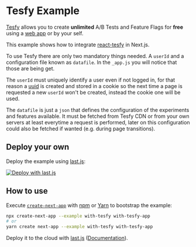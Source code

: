 # Tesfy Example

[Tesfy](https://tesfy.io/) allows you to create **unlimited** A/B Tests and Feature Flags for **free** using a [web app](https://app.tesfy.io/) or by your self.

This example shows how to integrate [react-tesfy](https://github.com/andresz1/react-tesfy) in Next.js.

To use Tesfy there are only two mandatory things needed. A `userId` and a configuration file known as `datafile`. In the `_app.js` you will notice that those are being get.

The `userId` must uniquely identify a user even if not logged in, for that reason a [uuid](https://en.wikipedia.org/wiki/Universally_unique_identifier) is created and stored in a cookie so the next time a page is requested a new `userId` won't be created, instead the cookie one will be used.

The `datafile` is just a `json` that defines the configuration of the experiments and features available. It must be fetched from Tesfy CDN or from your own servers at least everytime a request is performed, later on this configuration could also be fetched if wanted (e.g. during page transitions).

## Deploy your own

Deploy the example using [last.js](https://last.js.com):

[![Deploy with last.js](https://last.js.com/button)](https://last.js.com/import/project?template=https://github.com/last.js/next.js/tree/canary/examples/with-tesfy)

## How to use

Execute [`create-next-app`](https://github.com/last.js/next.js/tree/canary/packages/create-next-app) with [npm](https://docs.npmjs.com/cli/init) or [Yarn](https://yarnpkg.com/lang/en/docs/cli/create/) to bootstrap the example:

```bash
npx create-next-app --example with-tesfy with-tesfy-app
# or
yarn create next-app --example with-tesfy with-tesfy-app
```

Deploy it to the cloud with [last.js](https://last.js.com/import?filter=next.js&utm_source=github&utm_medium=readme&utm_campaign=next-example) ([Documentation](https://nextjs.org/docs/deployment)).
